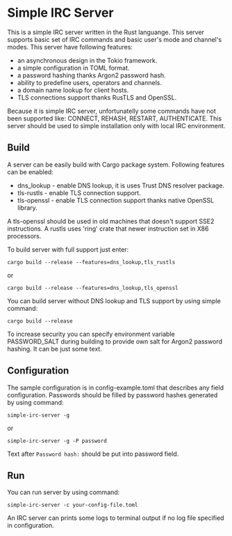# Simple IRC Server

This is a simple IRC server written in the Rust languange. This server supports
basic set of IRC commands and basic user's mode and channel's modes.
This server have following features:

* an asynchronous design in the Tokio framework.
* a simple configuration in TOML format.
* a password hashing thanks Argon2 password hash.
* ability to predefine users, operators and channels.
* a domain name lookup for client hosts.
* TLS connections support thanks RusTLS and OpenSSL.

Because it is simple IRC server, unfortunatelly some commands have not been supported like: 
CONNECT, REHASH, RESTART, AUTHENTICATE. This server should be used to simple
installation only with local IRC environment.

## Build

A server can be easily build with Cargo package system. Following features can be enabled:

* dns_lookup - enable DNS lookup, it is uses Trust DNS resolver package.
* tls-rustls - enable TLS connection support.
* tls-openssl - enable TLS connection support thanks native OpenSSL library.

A tls-openssl should be used in old machines that doesn't support SSE2 instructions.
A rustls uses 'ring' crate that newer instruction set in X86 processors.

To build server with full support just enter:

```
cargo build --release --features=dns_lookup,tls_rustls
```

or

```
cargo build --release --features=dns_lookup,tls_openssl
```

You can build server without DNS lookup and TLS support by using simple command:

```
cargo build --release
```

To increase security you can specify environment variable PASSWORD_SALT during building
to provide own salt for Argon2 password hashing. It can be just some text.

## Configuration

The sample configuration is in config-example.toml that describes any field configuration.
Passwords should be filled by password hashes generated by using command:

```
simple-irc-server -g
```

or 

```
simple-irc-server -g -P password
```

Text after `Password hash:` should be put into password field.

## Run

You can run server by using command:

```
simple-irc-server -c your-config-file.toml
```

An IRC server can prints some logs to terminal output if no log file specified
in configuration.
